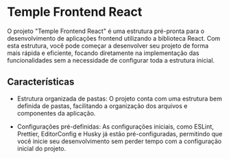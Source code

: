 # Temple Frontend React

O projeto "Temple Frontend React" é uma estrutura pré-pronta para o desenvolvimento de aplicações frontend utilizando a biblioteca React. Com esta estrutura, você pode começar a desenvolver seu projeto de forma mais rápida e eficiente, focando diretamente na implementação das funcionalidades sem a necessidade de configurar toda a estrutura inicial.

## Características

- Estrutura organizada de pastas: O projeto conta com uma estrutura bem definida de pastas, facilitando a organização dos arquivos e componentes da aplicação.

- Configurações pré-definidas: As configurações iniciais, como ESLint, Prettier, EditorConfig e Husky já estão pré-configuradas, permitindo que você inicie seu desenvolvimento sem perder tempo com a configuração inicial do projeto.
